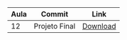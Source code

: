 Aula | Commit | Link 
------ | ------ | ------ 
12  | Projeto Final | [Download](https://github.com/treinaweb/treinaweb-typescript-fundamentos/archive/d5b3e7ee1c5138c76c9400b21c2f68fe5e52c4c6.zip) 
